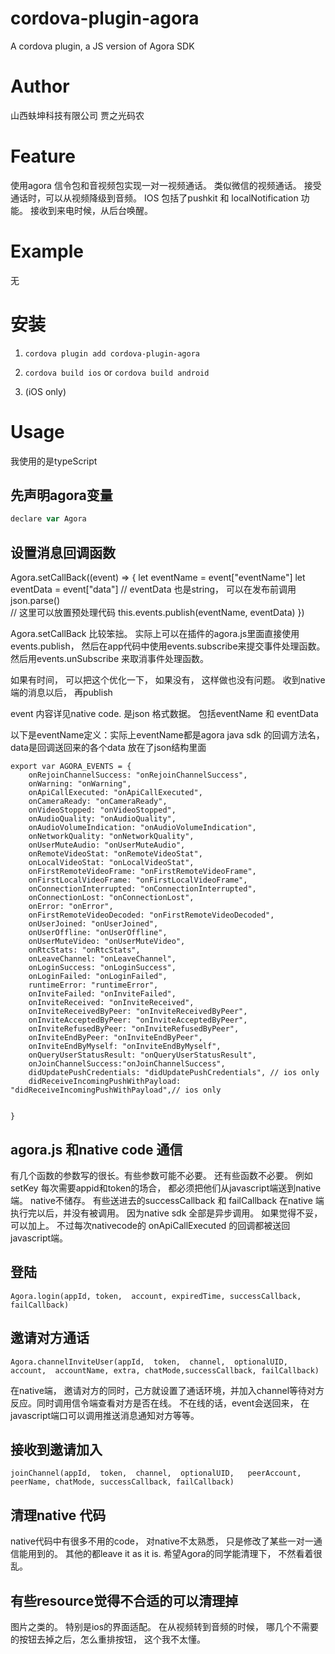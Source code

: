 # cordova-plugin-agora

A cordova plugin, a JS version of Agora SDK

# Author
山西蚨坤科技有限公司 贾之光码农

# Feature

使用agora 信令包和音视频包实现一对一视频通话。 类似微信的视频通话。 接受通话时，可以从视频降级到音频。
IOS 包括了pushkit 和 localNotification 功能。 接收到来电时候，从后台唤醒。

# Example

无

# 安装

1. ```cordova plugin add cordova-plugin-agora```

2. ```cordova build ios``` or ```cordova build android```

3. (iOS only) 

# Usage
我使用的是typeScript

## 先声明agora变量
```Javascript
declare var Agora
```

## 设置消息回调函数

Agora.setCallBack((event) => {
	 let eventName = event["eventName"]
     let eventData = event["data"] // eventData 也是string， 可以在发布前调用json.parse() 	
	// 这里可以放置预处理代码
	this.events.publish(eventName, eventData)
})



Agora.setCallBack 比较笨拙。 实际上可以在插件的agora.js里面直接使用events.publish， 然后在app代码中使用events.subscribe来提交事件处理函数。 然后用events.unSubscribe 来取消事件处理函数。 


如果有时间， 可以把这个优化一下， 如果没有， 这样做也没有问题。 收到native端的消息以后， 再publish

event 内容详见native code. 是json 格式数据。 包括eventName 和 eventData

以下是eventName定义：实际上eventName都是agora java sdk 的回调方法名， data是回调送回来的各个data 放在了json结构里面
```
export var AGORA_EVENTS = {
    onRejoinChannelSuccess: "onRejoinChannelSuccess",
    onWarning: "onWarning",
    onApiCallExecuted: "onApiCallExecuted",
    onCameraReady: "onCameraReady",
    onVideoStopped: "onVideoStopped",
    onAudioQuality: "onAudioQuality",
    onAudioVolumeIndication: "onAudioVolumeIndication",
    onNetworkQuality: "onNetworkQuality",
    onUserMuteAudio: "onUserMuteAudio",
    onRemoteVideoStat: "onRemoteVideoStat",
    onLocalVideoStat: "onLocalVideoStat",
    onFirstRemoteVideoFrame: "onFirstRemoteVideoFrame",
    onFirstLocalVideoFrame: "onFirstLocalVideoFrame",
    onConnectionInterrupted: "onConnectionInterrupted",
    onConnectionLost: "onConnectionLost",
    onError: "onError",
    onFirstRemoteVideoDecoded: "onFirstRemoteVideoDecoded",
    onUserJoined: "onUserJoined",
    onUserOffline: "onUserOffline",
    onUserMuteVideo: "onUserMuteVideo",
    onRtcStats: "onRtcStats",
    onLeaveChannel: "onLeaveChannel",
    onLoginSuccess: "onLoginSuccess",
    onLoginFailed: "onLoginFailed",
    runtimeError: "runtimeError",
    onInviteFailed: "onInviteFailed",
    onInviteReceived: "onInviteReceived",
    onInviteReceivedByPeer: "onInviteReceivedByPeer",
    onInviteAcceptedByPeer: "onInviteAcceptedByPeer",
    onInviteRefusedByPeer: "onInviteRefusedByPeer",
    onInviteEndByPeer: "onInviteEndByPeer",
    onInviteEndByMyself: "onInviteEndByMyself",
    onQueryUserStatusResult: "onQueryUserStatusResult",
    onJoinChannelSuccess:"onJoinChannelSuccess",
    didUpdatePushCredentials: "didUpdatePushCredentials", // ios only
    didReceiveIncomingPushWithPayload: "didReceiveIncomingPushWithPayload",// ios only


}

```


## agora.js 和native code 通信
有几个函数的参数写的很长。有些参数可能不必要。
还有些函数不必要。 例如 setKey
 每次需要appid和token的场合， 都必须把他们从javascript端送到native端。 native不储存。 
有些送进去的successCallback 和 failCallback 在native 端执行完以后，并没有被调用。 因为native sdk 全部是异步调用。 如果觉得不妥，可以加上。 不过每次nativecode的 onApiCallExecuted 的回调都被送回javascript端。

## 登陆
```
Agora.login(appId, token,  account, expiredTime, successCallback, failCallback)
```

## 邀请对方通话
```
Agora.channelInviteUser(appId,  token,  channel,  optionalUID,   account,  accountName, extra, chatMode,successCallback, failCallback)
```
在native端， 邀请对方的同时，己方就设置了通话环境，并加入channel等待对方反应。同时调用信令端查看对方是否在线。 不在线的话，event会送回来， 在javascript端口可以调用推送消息通知对方等等。

## 接收到邀请加入
```
joinChannel(appId,  token,  channel,  optionalUID,   peerAccount,  peerName, chatMode, successCallback, failCallback)

```

## 清理native 代码

native代码中有很多不用的code， 对native不太熟悉， 只是修改了某些一对一通信能用到的。 其他的都leave it as it is. 希望Agora的同学能清理下， 不然看着很乱。


## 有些resource觉得不合适的可以清理掉

图片之类的。 特别是ios的界面适配。 在从视频转到音频的时候， 哪几个不需要的按钮去掉之后，怎么重排按钮， 这个我不太懂。
